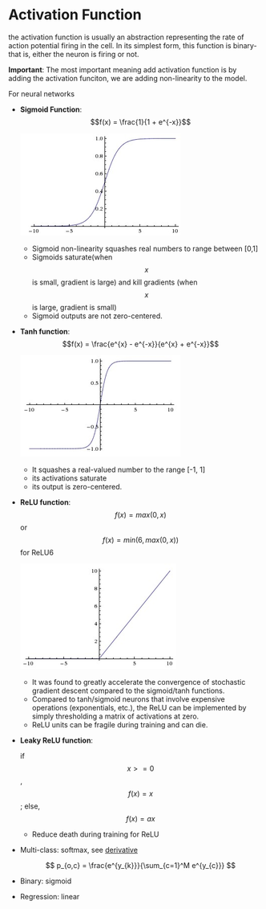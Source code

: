 # Activation Function

the activation function is usually an abstraction representing the rate of action potential firing in the cell. In its simplest form, this function is binary-that is, either the neuron is firing or not.

**Important**: The most important meaning add activation function is by adding the activation funciton, we are adding non-linearity to the model.

For neural networks

* **Sigmoid Function**: $$f(x) = \frac{1}{1 + e^{-x}}$$

  ![img](../.gitbook/assets/sigmoid.png)

  * Sigmoid non-linearity squashes real numbers to range between \[0,1\]
  * Sigmoids saturate\(when $$x$$ is small, gradient is large\) and kill gradients \(when $$x$$ is large, gradient is small\)
  * Sigmoid outputs are not zero-centered.

* **Tanh function**: $$f(x) = \frac{e^{x} - e^{-x}}{e^{x} + e^{-x}}$$

  ![img](../.gitbook/assets/tanh.png)

  * It squashes a real-valued number to the range \[-1, 1\]
  * its activations saturate
  * its output is zero-centered.

* **ReLU function**: $$f(x)=max(0,x)$$ or $$f(x)=min(6, max(0,x))$$ for ReLU6

  ![img](../.gitbook/assets/relu.png)

  * It was found to greatly accelerate the convergence of stochastic gradient descent compared to the sigmoid/tanh functions.
  * Compared to tanh/sigmoid neurons that involve expensive operations \(exponentials, etc.\), the ReLU can be implemented by simply thresholding a matrix of activations at zero.
  * ReLU units can be fragile during training and can die.

* **Leaky ReLU function**:

  if $$x >= 0$$ , $$f(x) = x$$; else, $$f(x) = ax$$

  * Reduce death during training for ReLU

* Multi-class: softmax, see [derivative](https://eli.thegreenplace.net/2016/the-softmax-function-and-its-derivative/)

  $$
  p_{o,c} = \frac{e^{y_{k}}}{\sum_{c=1}^M e^{y_{c}}}
  $$

* Binary: sigmoid
* Regression: linear
